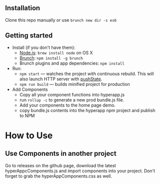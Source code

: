 ## Installation

Clone this repo manually or use `brunch new dir -s es6`

## Getting started

* Install (if you don't have them):
    * [Node.js](http://nodejs.org): `brew install node` on OS X
    * [Brunch](http://brunch.io): `npm install -g brunch`
    * Brunch plugins and app dependencies: `npm install`
* Run:
    * `npm start` — watches the project with continuous rebuild. This will also launch HTTP server with [pushState](https://developer.mozilla.org/en-US/docs/Web/Guide/API/DOM/Manipulating_the_browser_history).
    * `npm run build` — builds minified project for production
* Add Components
    * Copy all your component functions into hyperapp.js 
    * run `rollup -c` to generate a new prod bundle.js file.
    * Add your components to the home page demo.
    * copy bundle.js contents into the hyperapp npm project and publish to NPM

# How to Use

## Use Components in another project

Go to releases on the github page, download the latest hyperAppcComponents.js and import components into your project. Don't forget to grab the hyperAppComponents.css as well. 